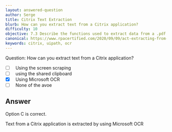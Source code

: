 ```yaml
---
layout: answered-question
author: Serge
title: Citrix Text Extraction
blurb: How can you extract text from a Citrix application?
difficulty: 10
objective: 7.3 Describe the functions used to extract data from a .pdf file; for example, using OCR
canonical: https://www.rpacertified.com/2020/09/09/act-extracting-from-citrix.html
keywords: citrix, uipath, ocr
---
```




Question:  How can you extract text from a Citrix application?

 - [ ] &nbsp;  Using the screen scraping
 - [ ] &nbsp;  using the shared clipboard
 - [X] &nbsp;  Using Microsoft OCR
 - [ ] &nbsp;  None of the avoe

## Answer

Option C is correct.

Text from a Citrix application is extracted by using Microsoft OCR

